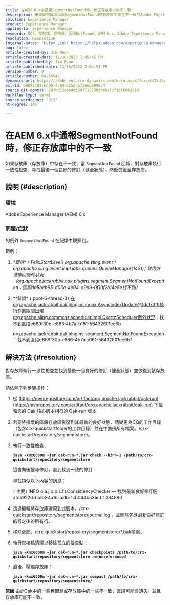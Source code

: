 ```yaml
---
title: 在AEM 6.x中通報SegmentNotFound時，修正存放庫中的不一致
description: 瞭解如何解決回報SegmentNotFound時存放庫中存在不一致的Adobe Experience Manager 6.x問題。
solution: Experience Manager
product: Experience Manager
applies-to: Experience Manager
keywords: KCS、存放庫、存放庫、區段NotFound、AEM 6.x、Adobe Experience Manager 6.x、疑難排解
resolution: Resolution
internal-notes: 'Helpx Link: https://helpx.adobe.com/experience-manager/kb/fix-inconsistencies-in-the-repository-when-segmentnotfound-issue.html'
bug: false
article-created-by: Jim Menn
article-created-date: 11/16/2023 1:45:45 PM
article-published-by: Jim Menn
article-published-date: 11/16/2023 2:04:51 PM
version-number: 8
article-number: KA-16542
dynamics-url: https://adobe-ent.crm.dynamics.com/main.aspx?forceUCI=1&pagetype=entityrecord&etn=knowledgearticle&id=da78176d-8684-ee11-8179-6045bd006268
exl-id: b9b98c01-bc0b-4384-bc5d-67a6eb899ec4
source-git-commit: 587bd12eee4c59977122393de5e73f15f6062614
workflow-type: tm+mt
source-wordcount: '311'
ht-degree: 10%

---
```


# 在AEM 6.x中通報SegmentNotFound時，修正存放庫中的不一致


如果存放庫（存放庫）中存在不一致，當 `SegmentNotFound` 回報、對存放庫執行一致性檢查、尋找最後一個良好的修訂（健全狀態），然後恢復至存放庫。

## 說明 {#description}


### <b>環境</b>

Adobe Experience Manager (AEM) 6.x



### <b>問題/症狀</b>

的例外 `SegmentNotFound` 在記錄中觀察到。

範例：

1. *\*錯誤\* `[` FelixStartLevel`]`  org.apache.sling.event `[` org.apache.sling.event.impl.jobs.queues.QueueManager(1431)`]`  啟用方法擲回例外狀況（org.apache.jackrabbit.oak.plugins.segment.SegmentNotFoundException：區段da5bcb95-d00a-4c04-a9d9-0f10f2b14e5e找不到）*
2. *\*錯誤\* `[` pool-6-thread-3`]`  在org.apache.jackrabbit.oak.plugins.index.AsyncIndexUpdate@1dc173f9執行作業期間出現org.apache.sling.commons.scheduler.impl.QuartzScheduler例外狀況：找不到區段e669f30b-e886-4b7a-b161-56432601ec6b

   org.apache.jackrabbit.oak.plugins.segment.SegmentNotFoundException：找不到區段e669f30b-e886-4b7a-b161-56432601ec6b*



## 解決方法 {#resolution}


對存放庫執行一致性檢查並找到最後一個良好的修訂（健全狀態）並恢復到該存放庫。

請依照下列步驟操作：

1. 從 [https://mvnrepository.com/artifact/org.apache.jackrabbit/oak-run](https://mvnrepository.com/artifact/org.apache.jackrabbit/oak-run) 下載和您的 Oak 核心版本相符的 Oak-run 版本
2. 若要將損壞的區段存放區恢復到其最新的良好狀態，請變更為CQ的工作目錄（包含crx-quickstartfolder的工作目錄）並在中備份所有檔案。/crx-quickstart/repository/segmentstore/。
3. 執行一致性檢查，

   <b>`java -Xmx6000m -jar oak-run-*.jar check --bin=-1 /path/to/crx-quickstart/repository/segmentstore`</b>



   這會向後搜尋修訂，直到找到一致的修訂：



   尋找類似以下內容的訊息：

   `[` 主要`]`  INFO o.a.j.o.p.s.f.t.ConsistencyChecker — 找到最新良好修訂版afdb922d-ba53-4a1b-aa1b-1cb044b535cf：234880


4. 透過編輯將存放庫還原到此版本。/crx-quickstart/repository/segmentstore/journal.log ，並刪除包含最新良好修訂的行之後的所有行。
5. 移除全部。/crx-quickstart/repository/segmentstore/\*.bak檔案。
6. 執行查核點清理以移除孤立的檢查點：

   <b>`java -Xmx6000m -jar oak-run-*.jar checkpoints /path/to/crx-quickstart/repository/segmentstore rm-unreferenced`</b>


7. 最後，壓縮存放庫：

   <b>`java -Xmx6000m -jar oak-run-*.jar compact /path/to/crx-quickstart/repository/segmentstore/`</b>



<b>原因</b>
由於Oak中的一些舊問題或存放庫中的一些不一致，區段可能會遺失，並且存放庫可能不一致。
